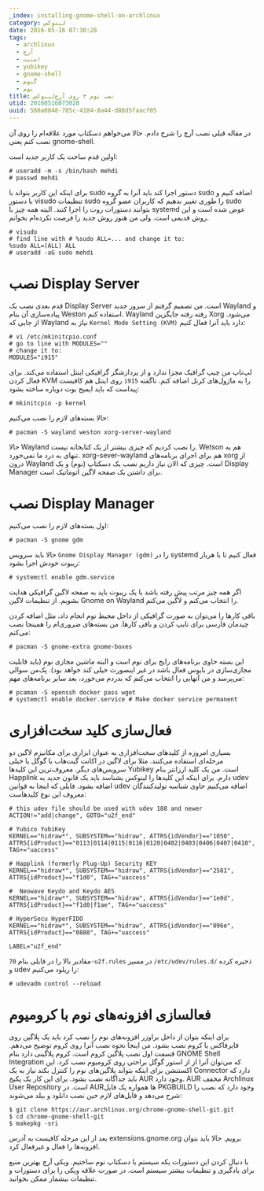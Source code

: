 ```yaml
---
_index: installing-gnome-shell-on-archlinux
category: لینوکس
date: 2016-05-16 07:30:28
tags:
  - archlinux
  - آرچ
  - امنیت
  - yubikey
  - gnome-shell
  - گنوم
  - نوم
title: نصب نوم ۳ روی آرچ‌لینوکس
utid: 20160516073028
uuid: 560a0848-785c-4184-8a44-d88d5faacf05
---
```

در مقاله قبلی نصب آرچ را شرح دادم. حالا می‌خواهم دسکتاپ مورد علاقه‌ام را روی آن نصب کنم یعنی gnome-shell.


اولین قدم ساخت یک کاربر جدید است:



	# useradd -m -s /bin/bash mehdi
	# passwd mehdi



برای اینکه این کاربر بتواند با sudo دستور اجرا کند باید آنرا به گروه sudo اضافه کنیم و با دستور visudo تنظیمات sudo را طوری تغییر بدهیم که کاربران عضو گروه sudo بتوانند دستورات روت را اجرا کنند. البته همه چیز با systemd عوض شده است و این روش قدیمی است. ولی من هنوز روش جدید را فرصت نکرده‌ام بخوانم.


	# visudo
	# find line with # %sudo ALL=... and change it to:
	%sudo ALL=(ALL) ALL
	# useradd -aG sudo mehdi



# نصب Display Server

قدم بعدی نصب یک Display Server است. من تصمیم گرفتم از سرور جدید Wayland و پیاده‌سازی آن بنام Weston استفاده کنم. Wayland رفته رفته جایگزین Xorg می‌شود. از جایی که Wayland نیاز به `Kernel Mode Setting (KVM)` دارد باید آنرا فعال کنیم:


	# vi /etc/mkinitcpio.conf
	# go to line with MODULES=""
	# change it to:
	MODULES="i915"



لپ‌تاپ من چیپ گرافیک مجزا ندارد و از پردازشگر گرافیکی اینتل استفاده می‌کند. برای فعال کردن KVM روی اینتل هم کافیست `i915` را به ماژول‌های کرنل اضافه کنم. ناگفته پیداست که باید ایمیج بوت دوباره ساخته بشود:


	# mkinitcpio -p kernel



حالا بسته‌های لازم را نصب می‌کنیم:


	# pacman -S wayland weston xorg-server-wayland



حالا Wayland را نصب کردیم که چیزی بیشتر از یک کتابخانه نیست. Wetson هم به تنهای به درد ما نمی‌خورد. xorg-sever-wayland هم برای اجرای برنامه‌های xorg از درون Wayland است. چیزی که الان نیاز داریم نصب یک دسکتاپ (نوم) و یک Display Manager برای داشتن یک صفحه لاگین اتوماتیک است.


# نصب Display Manager
اول بسته‌های لازم را نصب می‌کنیم:


	# pacman -S gnome gdm



حالا باید سرویس `Gnome Display Manager (gdm)` را در systemd فعال کنیم تا با هربار ریبوت خودش اجرا بشود:


	# systemctl enable gdm.service



اگر همه چیز مرتب پیش رفته باشد با یک ریبوت باید به صفحه لاگین گرافیکی هدایت بشویم. از تنظیمات لاگین Gnome on Wayland را انتخاب می‌کنم و لاگین می‌کنم.

باقی کارها را می‌توان به صورت گرافیکی از داخل محیط نوم انجام داد، مثل اضافه کردن چیدمان فارسی برای تایپ کردن و باقی کارها. من بسته‌های ضروری‌ام را همینجا نصب می‌کنم:


	# pacman -S gnome-extra gnome-boxes


این بسته حاوی برنامه‌های رایج برای نوم است و البته ماشین مجازی نوم (باید قابلیت مجازی‌سازی در بایوس فعال باشد در غیر اینصورت خیلی کند خواهد بود). پک‌من سوالی می‌پرسد و من آنهایی را انتخاب می‌کنم که بدردم می‌خورد، بعد سایر برنامه‌های مهم:


	# pcaman -S openssh docker pass wget
	# systemctl enable docker.service # Make docker service permanent



# فعال‌سازی کلید سخت‌افزاری
بسیاری امروزه از کلیدهای سخت‌افزاری به عنوان ابزاری برای مکانیزم لاگین دو مرحله‌ای استفاده می‌کنند. مثلا برای لاگین در اکانت گیت‌هاب یا گوگل یا خیلی سرویس‌های دیگر. معروف‌ترین این کلید‌ها Yubikey است. من یک کلید ارزانتر بنام Happlink دارم. برای اینکه این کلیدها را لینوکس بشناسد باید یک قانون جدید به udev اضافه بشود. فایلی که اینجا به قوانین udev اضافه می‌کنیم حاوی شناسه تولیدکنندگان معروف این نوع کلیدهاست:



	# this udev file should be used with udev 188 and newer
	ACTION!="add|change", GOTO="u2f_end"
	
	# Yubico YubiKey
	KERNEL=="hidraw*", SUBSYSTEM=="hidraw", ATTRS{idVendor}=="1050", ATTRS{idProduct}=="0113|0114|0115|0116|0120|0402|0403|0406|0407|0410", TAG+="uaccess"
	
	# Happlink (formerly Plug-Up) Security KEY
	KERNEL=="hidraw*", SUBSYSTEM=="hidraw", ATTRS{idVendor}=="2581", ATTRS{idProduct}=="f1d0", TAG+="uaccess"
	
	#  Neowave Keydo and Keydo AES
	KERNEL=="hidraw*", SUBSYSTEM=="hidraw", ATTRS{idVendor}=="1e0d", ATTRS{idProduct}=="f1d0|f1ae", TAG+="uaccess"
	
	# HyperSecu HyperFIDO
	KERNEL=="hidraw*", SUBSYSTEM=="hidraw", ATTRS{idVendor}=="096e", ATTRS{idProduct}=="0880", TAG+="uaccess"
	
	LABEL="u2f_end"



مقادیر بالا را در فایلی بنام `70-u2f.rules` در مسیر `/etc/udev/rules.d/` ذخیره کرده و udev را ریلود می‌کنیم:


	# udevadm control --reload



# فعالسازی افزونه‌های نوم با کرومیوم
برای اینکه بتوان از داخل براوزر افزونه‌های نوم را نصب کرد باید یک پلاگین روی فایرفاکس یا کروم نصب بشود. من اینجا نحوه نصب آنرا روی کروم توضیح می‌دهم. قسمت اول نصب پلاگین کروم است. کروم پلاگینی دارد بنام GNOME Shell Integration که می‌توان آنرا از از استور گوگل براحتی روی کرومیوم نصب کرد. این اکستنشن برای اینکه بتواند پلاگین‌های نوم را کنترل بکند نیاز به یک Connector دارد که باید جداگانه نصب بشود. برای این کار یک پکیج AUR وجود دارد. AUR مخفف Archlinux User Repository است. در AURها همواره یک فایل PKGBUILD وجود دارد که نصب را شرح می‌دهد و فایل‌های لازم حین نصب دانلود و بیلد می‌شوند:


	$ git clone https://aur.archlinux.org/chrome-gnome-shell-git.git
	$ cd chrome-gnome-shell-git
	$ makepkg -sri



بعد از این مرحله کافیست به آدرس extensions.gnome.org برویم. حالا باید بتوان افزونه‌ها را فعال و غیرفعال کرد.

با دنبال کردن این دستورات یکه سیستم با دسکتاپ نوم ساختیم. ویکی آرچ بهترین منبع برای یادگیری و تنظیمات بیشتر سیستم است. در صورت علاقه ویکی را برای دستورات و تنظیمات بیشمار ممکن بخوانید.
